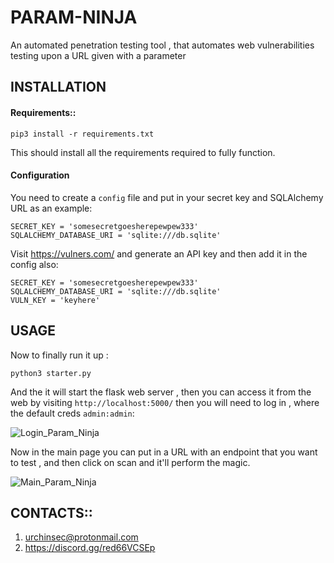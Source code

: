 # PARAM-NINJA
An automated penetration testing tool , that automates web vulnerabilities testing upon a URL given with a parameter

## INSTALLATION
#### Requirements::
```
pip3 install -r requirements.txt
```
This should install all the requirements required to fully function.

#### Configuration
You need to create a `config` file and put in your secret key and SQLAlchemy URL as an example:

```
SECRET_KEY = 'somesecretgoesherepewpew333'
SQLALCHEMY_DATABASE_URI = 'sqlite:///db.sqlite'
```

Visit https://vulners.com/ and generate an API key and then add it in the config also:

```
SECRET_KEY = 'somesecretgoesherepewpew333'
SQLALCHEMY_DATABASE_URI = 'sqlite:///db.sqlite'
VULN_KEY = 'keyhere'
```

## USAGE
Now to finally run it up :

```
python3 starter.py
```

And the it will start the flask web server , then you can access it from the web by visiting `http://localhost:5000/`
then you will need to log in , where the default creds `admin:admin`:

![Login_Param_Ninja](https://user-images.githubusercontent.com/49201347/157232948-2703c2ff-94b6-403a-ab45-d622bf4d2238.png)

Now in the main page you can put in a URL with an endpoint that you want to test , and then click on scan and it'll perform the magic.

![Main_Param_Ninja](https://user-images.githubusercontent.com/49201347/157233470-860bd9bc-173e-40d4-b498-dd801acac8a0.png)


## CONTACTS::
1. urchinsec@protonmail.com
2. https://discord.gg/red66VCSEp
